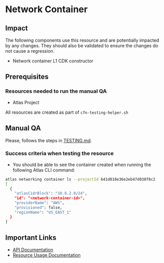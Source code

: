 # Network Container

## Impact 
The following components use this resource and are potentially impacted by any changes. They should also be validated to ensure the changes do not cause a regression.
 - Network container L1 CDK constructor


## Prerequisites 
### Resources needed to run the manual QA
- Atlas Project

All resources are created as part of `cfn-testing-helper.sh`

## Manual QA
Please, follows the steps in [TESTING.md](../../../TESTING.md.md).


### Success criteria when testing the resource
- You should be able to see the container created when running the following Atlas CLI command:
```bash
atlas networking container ls --projectId 641d818e36e2eb47d038f8c2
[
  {
    "atlasCidrBlock": "10.8.2.0/24",
    "id": "<network-container-id>",
    "providerName": "AWS",
    "provisioned": false,
    "regionName": "US_EAST_1"
  }
]
```



## Important Links
- [API Documentation](https://www.mongodb.com/docs/atlas/reference/api-resources-spec/#tag/Network-Peering)
- [Resource Usage Documentation](https://www.mongodb.com/docs/atlas/reference/atlas-operator/ak8so-network-peering/)